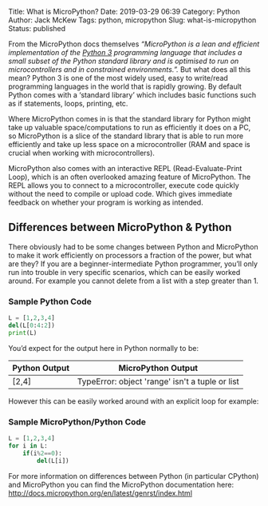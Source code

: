 Title: What is MicroPython?
Date: 2019-03-29 06:39
Category: Python
Author: Jack McKew
Tags: python, micropython
Slug: what-is-micropython
Status: published

From the MicroPython docs themselves *“MicroPython is a lean and efficient implementation of the* [*Python 3*](http://www.python.org/) *programming language that includes a small subset of the Python standard library and is optimised to run on microcontrollers and in constrained environments.”.* But what does all this mean? Python 3 is one of the most widely used, easy to write/read programming languages in the world that is rapidly growing. By default Python comes with a ‘standard library’ which includes basic functions such as if statements, loops, printing, etc.

Where MicroPython comes in is that the standard library for Python might take up valuable space/computations to run as efficiently it does on a PC, so MicroPython is a slice of the standard library that is able to run more efficiently and take up less space on a microcontroller (RAM and space is crucial when working with microcontrollers).

MicroPython also comes with an interactive REPL (Read-Evaluate-Print Loop), which is an often overlooked amazing feature of MicroPython. The REPL allows you to connect to a microcontroller, execute code quickly without the need to compile or upload code. Which gives immediate feedback on whether your program is working as intended.

## **Differences between MicroPython & Python**

There obviously had to be some changes between Python and MicroPython to make it work efficiently on processors a fraction of the power, but what are they? If you are a beginner-intermediate Python programmer, you’ll only run into trouble in very specific scenarios, which can be easily worked around. For example you cannot delete from a list with a step greater than 1.

### **Sample Python Code**

``` python
L = [1,2,3,4]
del(L[0:4:2])
print(L)
```

You’d expect for the output here in Python normally to be:

| **Python Output** | **MicroPython Output**                          |
| ----------------- | ----------------------------------------------- |
| [2,4]             | TypeError: object 'range' isn't a tuple or list |

However this can be easily worked around with an explicit loop for example:

### **Sample MicroPython/Python Code**

``` python
L = [1,2,3,4]
for i in L:
    if(i%2==0):
        del(L[i])
```

For more information on differences between Python (in particular CPython) and MicroPython you can find the MicroPython documentation here: <http://docs.micropython.org/en/latest/genrst/index.html>
